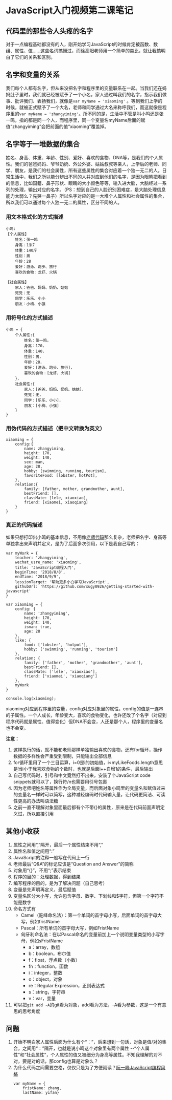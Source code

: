 # JavaScript入门视频第二课笔记
## 代码里的那些令人头疼的名字
对于一点编程基础都没有的人，刚开始学习JavaScript的时候肯定被函数、数组、属性、值......这些名词搞懵过，而徐高阳老师用一个简单的类比，就让我搞明白了它们的关系和区别。

## 名字和变量的关系
我们每个人都有名字，但从来没把名字和程序里的变量联系在一起。当我们还在妈妈肚子里时，我们就已经被赋予了一个小名，家人通过叫我们的名字，指示我们做事、批评我们、表扬我们，就像是```var myName = 'xiaoming'``` 。等到我们上学的时候，就被正式赋予了一个大名，老师和同学通过大名来称呼我们，而这就像是程序里的```var myName = 'zhangyiming'```。所不同的是，生活中不管是叫小鸣还是张一鸣，指的都是同一个人，而程序里，同一个变量名myName后面的赋值“zhangyiming”会把前面的值“xiaoming”覆盖掉。

## 名字等于一堆数据的集合
姓名、身高、体重、年龄、性别、爱好、喜欢的食物、DNA等，是我们的个人属性。我们的爸爸妈妈、爷爷奶奶、外公外婆、姑姑叔叔等亲人，上学后的老师、同学、朋友，是我们的社会属性，所有这些属性的集合对应着一个独一无二的人。日常生活中，我们之所以能分辨出不同的人并对应到他们的名字，是因为眼睛把看到的信息，比如国籍、鼻子形状、眼睛的大小颜色等等，输入进大脑，大脑经过一系列的处理，输出对应的名字。（PS：想到自己的人脸识别困难症，是大脑处理信息能力太弱么？先哭一鼻子）所以名字对应的是一大堆个人属性和社会属性的集合，所以我们可以通过每个人独一无二的属性，区分不同的人。

### 用文本格式化的方式描述
```
小鸣:
【个人属性】
    姓名：张一鸣
    身高：1米7
    体重：140斤
    性别：男
    年龄：28
    爱好：游泳、跑步、旅行
    喜欢的食物：龙虾、火锅

【社会属性】
    家人：爸爸、妈妈、奶奶、姑姑
    死党：无
    同学：乐乐、小小
    朋友：小梅、小强
```

### 用符号化的方式描述
```
小鸣 = {
    个人属性:{
        姓名：张一鸣，
        身高：170，
        体重：140，
        性别：男，
        年龄：28，
        爱好：[游泳、跑步、旅行]，
        喜欢的食物：[龙虾、火锅]
    }，
    社会属性:{
        家人：[爸爸、妈妈、奶奶、姑姑]，
        死党：无，
        同学：[乐乐、小小]，
        朋友：[小梅、小强]
    }
}
```

### 用伪代码的方式描述（把中文转换为英文）
```
xiaoming = {
    config:{
        name: zhangyiming,
        height: 170,
        weight: 140,
        sex: man,
        age: 28,
        hobby: [swimming, running, tourism],
        favoriteFood: [lobster, hotPot],
    },
    relation:{
        family: [father, mother, grandmother, aunt],
        bestFriend: [],
        classMate: [lele, xiaoxiao],
        friend: [xiaomei, xiaoqiang]
    }
}
```

### 真正的代码描述
如果只想打印出小鸣的基本信息，不用像[老师代码](https://github.com/xugy0926/getting-started-with-javascript/blob/master/study/lesson2/sample_code.js)那么复杂，老师把名字、身高等单独拿出来声明并定义，是为了后面多次引用，以下是我自己写的：
```
var myWork = {
    teacher: 'zhangyiming',
    wechat_usre_name: 'xiaoming',
    title: 'JavaScript编程入门',
    beginTime: '2018/8/8',
    endTime: '2018/9/9',
    lessionTarget: '帮助更多小白学习JavaScript',
    githubUrl: 'https://github.com/xugy0926/getting-started-with-javascript'
}

var xiaoming = {
    config: {
        name: 'zhangyiming',
        height: 170,
        weight: 140,
        isman: true,
        age: 28
    },
    like: {
        food: ['lobster', 'hotpot'],
        hobby: ['swimming', 'running', 'tourism']
    },
    relation: {
        family: ['father', 'mother', 'grandmother', 'aunt'],
        bestFriend: [],
        classMate: ['lele', 'xiaoxiao'],
        friend: ['xiaomei', 'xiaoqiang']
    },
    myWork
}

console.log(xiaoming);
```
xiaoming对应到程序里的变量，config对应对象里的属性，config的值是一连串的子属性。一个人成长，年龄变大，喜欢的食物变化，也许还改了个名字（对应到程序代码就是属性、值得变化）但DNA不会变，人还是那个人，程序里的变量名也不会变。

<b>注意：</b>
1. 这样执行的话，就不能和老师那样单独输出喜欢的食物，还有for循环，操作数据的多样性会严重受到限制，只能输出全部信息
2. for循环里用了一个三目运算，i=0是i的初始值，i<myLikeFoods.length意思是当i小于我喜欢食物的个数时，也就是后面i++自增1的条件，最后输出
3. 自己写代码时，引号和中文竟然打不出来，安装了个JavaScript code snippets就可以了，换行符/n也需要用引号包裹
4. 因为老师吧姓名等属性作为全局变量，而后面对象小鸣里的变量名和赋值过来的变量名一样时可以简写，这种减轻编码时代码输入量，让代码更简洁、可读性更高的办法叫语法糖
5. 之前一直不理解对象里面最后都有个不带{}的属性，原来是在代码前面声明定义过，所以直接引用

## 其他小收获
1. 属性之间用“,”隔开，最后一个属性结束不用“,”
2. 属性名和值之间用“:”
3. JavaScript的注释一般写在代码上一行
4. 老师最后“Q&A”的标记应该是“Question and Answer”的简称
5. 对象用“{}”，不用“;”表示结束
6. 程序的目的：处理数据，得到结果
7. 编写程序的目的，是为了解决问题（自己思考）
8. 变量是先声明再定义，最后赋值
9. 变量名区分大小写，允许包含字母、数字、下划线和$字符，但第一个字符不能是数字
10. 命名方式有
    * Camel（驼峰命名法）：第一个单词的首字母小写，后面单词的首字母大写，例如fristName
    * Pascal：所有单词的首字母大写，例如FristName
    * 匈牙利命名法：在以Pascal命名的变量前加上一个说明变量类型的小写字母，例如sFristName
        * a：array，数组
        * b：boolean，布尔值
        * f：float，浮点数（小数）
        * fn：function，函数
        * i：integer，整数
        * o：object，对象
        * re：Regular Expression，正则表达式
        * s：string，字符串
        * v：var，变量
11. 可以把```git add -A```的git看为对象，add看为方法，-A看为参数，这是一个有意思的思考角度


## 问题
1. 开始不明白家人属性后面为什么有个“：”，后来想到一句话，对象是值/对的集合，之间用“：”隔开，也就是说小鸣这个对象里有两个属性
--“个人属性”和“社会属性”，个人属性的值又被细分为身高等属性。不知我理解的对不对，要是对的话，那config也算是对象么？
2. 为什么代码之间需要空格，仅仅只是为了方便阅读？[阮一峰JavaScript编程风格](http://www.ruanyifeng.com/blog/2012/04/javascript_programming_style.html)
    ```
    var myName = {
        fristName: zhang,
        lastName: yifan}
    ```